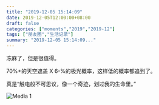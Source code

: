 ```yaml
---
title: "2019-12-05 15:14:09"
date: 2019-12-05T12:00:00+08:00
draft: false
categories: ["moments","2019","2019-12"]
tags: ["朋友圈","生活记录"]
summary: "2019-12-05 15:14:09..."
---
```


冻麻了，但是很值得。

70%+的天空遮盖 X 6-%的极光概率，这样低的概率都追到了。

真是“触电般不可思议，像一个奇迹，划过我的生命里。”

![Media 1](/Moments/photos/2019-12-05/201912051514090.jpg)

